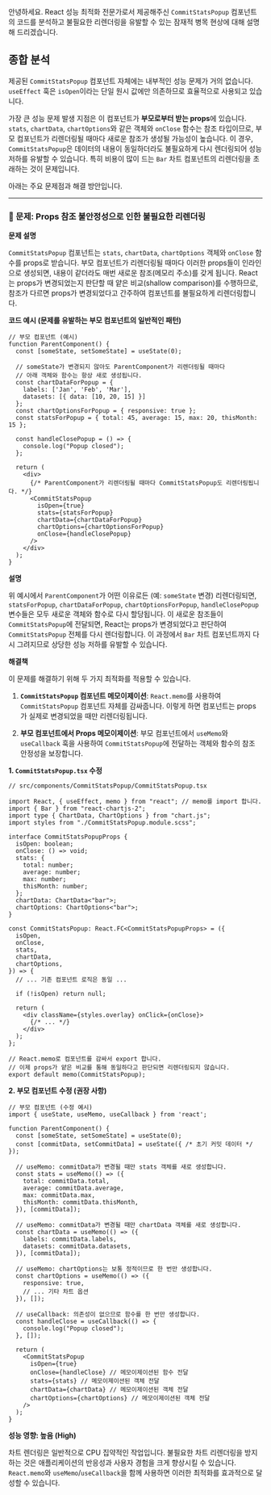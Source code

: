 안녕하세요. React 성능 최적화 전문가로서 제공해주신 `CommitStatsPopup` 컴포넌트의 코드를 분석하고 불필요한 리렌더링을 유발할 수 있는 잠재적 병목 현상에 대해 설명해 드리겠습니다.

## 종합 분석

제공된 `CommitStatsPopup` 컴포넌트 자체에는 내부적인 성능 문제가 거의 없습니다. `useEffect` 훅은 `isOpen`이라는 단일 원시 값에만 의존하므로 효율적으로 사용되고 있습니다.

가장 큰 성능 문제 발생 지점은 이 컴포넌트가 **부모로부터 받는 props**에 있습니다. `stats`, `chartData`, `chartOptions`와 같은 객체와 `onClose` 함수는 참조 타입이므로, 부모 컴포넌트가 리렌더링될 때마다 새로운 참조가 생성될 가능성이 높습니다. 이 경우, `CommitStatsPopup`은 데이터의 내용이 동일하더라도 불필요하게 다시 렌더링되어 성능 저하를 유발할 수 있습니다. 특히 비용이 많이 드는 `Bar` 차트 컴포넌트의 리렌더링을 초래하는 것이 문제입니다.

아래는 주요 문제점과 해결 방안입니다.

---

### 🚨 문제: Props 참조 불안정성으로 인한 불필요한 리렌더링

**문제 설명**

`CommitStatsPopup` 컴포넌트는 `stats`, `chartData`, `chartOptions` 객체와 `onClose` 함수를 props로 받습니다. 부모 컴포넌트가 리렌더링될 때마다 이러한 props들이 인라인으로 생성되면, 내용이 같더라도 매번 새로운 참조(메모리 주소)를 갖게 됩니다. React는 props가 변경되었는지 판단할 때 얕은 비교(shallow comparison)를 수행하므로, 참조가 다르면 props가 변경되었다고 간주하여 컴포넌트를 불필요하게 리렌더링합니다.

**코드 예시 (문제를 유발하는 부모 컴포넌트의 일반적인 패턴)**

```tsx
// 부모 컴포넌트 (예시)
function ParentComponent() {
  const [someState, setSomeState] = useState(0);
  
  // someState가 변경되지 않아도 ParentComponent가 리렌더링될 때마다
  // 아래 객체와 함수는 항상 새로 생성됩니다.
  const chartDataForPopup = {
    labels: ['Jan', 'Feb', 'Mar'],
    datasets: [{ data: [10, 20, 15] }]
  };
  const chartOptionsForPopup = { responsive: true };
  const statsForPopup = { total: 45, average: 15, max: 20, thisMonth: 15 };
  
  const handleClosePopup = () => {
    console.log("Popup closed");
  };

  return (
    <div>
      {/* ParentComponent가 리렌더링될 때마다 CommitStatsPopup도 리렌더링됩니다. */}
      <CommitStatsPopup
        isOpen={true}
        stats={statsForPopup}
        chartData={chartDataForPopup}
        chartOptions={chartOptionsForPopup}
        onClose={handleClosePopup}
      />
    </div>
  );
}
```

**설명**

위 예시에서 `ParentComponent`가 어떤 이유로든 (예: `someState` 변경) 리렌더링되면, `statsForPopup`, `chartDataForPopup`, `chartOptionsForPopup`, `handleClosePopup` 변수들은 모두 새로운 객체와 함수로 다시 할당됩니다. 이 새로운 참조들이 `CommitStatsPopup`에 전달되면, React는 props가 변경되었다고 판단하여 `CommitStatsPopup` 전체를 다시 렌더링합니다. 이 과정에서 `Bar` 차트 컴포넌트까지 다시 그려지므로 상당한 성능 저하를 유발할 수 있습니다.

**해결책**

이 문제를 해결하기 위해 두 가지 최적화를 적용할 수 있습니다.

1.  **`CommitStatsPopup` 컴포넌트 메모이제이션**: `React.memo`를 사용하여 `CommitStatsPopup` 컴포넌트 자체를 감싸줍니다. 이렇게 하면 컴포넌트는 props가 실제로 변경되었을 때만 리렌더링됩니다.

2.  **부모 컴포넌트에서 Props 메모이제이션**: 부모 컴포넌트에서 `useMemo`와 `useCallback` 훅을 사용하여 `CommitStatsPopup`에 전달하는 객체와 함수의 참조 안정성을 보장합니다.

**1. `CommitStatsPopup.tsx` 수정**

```tsx
// src/components/CommitStatsPopup/CommitStatsPopup.tsx

import React, { useEffect, memo } from "react"; // memo를 import 합니다.
import { Bar } from "react-chartjs-2";
import type { ChartData, ChartOptions } from "chart.js";
import styles from "./CommitStatsPopup.module.scss";

interface CommitStatsPopupProps {
  isOpen: boolean;
  onClose: () => void;
  stats: {
    total: number;
    average: number;
    max: number;
    thisMonth: number;
  };
  chartData: ChartData<"bar">;
  chartOptions: ChartOptions<"bar">;
}

const CommitStatsPopup: React.FC<CommitStatsPopupProps> = ({
  isOpen,
  onClose,
  stats,
  chartData,
  chartOptions,
}) => {
  // ... 기존 컴포넌트 로직은 동일 ...

  if (!isOpen) return null;

  return (
    <div className={styles.overlay} onClick={onClose}>
      {/* ... */}
    </div>
  );
};

// React.memo로 컴포넌트를 감싸서 export 합니다.
// 이제 props가 얕은 비교를 통해 동일하다고 판단되면 리렌더링되지 않습니다.
export default memo(CommitStatsPopup);
```

**2. 부모 컴포넌트 수정 (권장 사항)**

```tsx
// 부모 컴포넌트 (수정 예시)
import { useState, useMemo, useCallback } from 'react';

function ParentComponent() {
  const [someState, setSomeState] = useState(0);
  const [commitData, setCommitData] = useState({ /* 초기 커밋 데이터 */ });

  // useMemo: commitData가 변경될 때만 stats 객체를 새로 생성합니다.
  const stats = useMemo(() => ({
    total: commitData.total,
    average: commitData.average,
    max: commitData.max,
    thisMonth: commitData.thisMonth,
  }), [commitData]);

  // useMemo: commitData가 변경될 때만 chartData 객체를 새로 생성합니다.
  const chartData = useMemo(() => ({
    labels: commitData.labels,
    datasets: commitData.datasets,
  }), [commitData]);

  // useMemo: chartOptions는 보통 정적이므로 한 번만 생성합니다.
  const chartOptions = useMemo(() => ({
    responsive: true,
    // ... 기타 차트 옵션
  }), []);

  // useCallback: 의존성이 없으므로 함수를 한 번만 생성합니다.
  const handleClose = useCallback(() => {
    console.log("Popup closed");
  }, []);

  return (
    <CommitStatsPopup
      isOpen={true}
      onClose={handleClose} // 메모이제이션된 함수 전달
      stats={stats} // 메모이제이션된 객체 전달
      chartData={chartData} // 메모이제이션된 객체 전달
      chartOptions={chartOptions} // 메모이제이션된 객체 전달
    />
  );
}
```

**성능 영향: 높음 (High)**

차트 렌더링은 일반적으로 CPU 집약적인 작업입니다. 불필요한 차트 리렌더링을 방지하는 것은 애플리케이션의 반응성과 사용자 경험을 크게 향상시킬 수 있습니다. `React.memo`와 `useMemo`/`useCallback`을 함께 사용하면 이러한 최적화를 효과적으로 달성할 수 있습니다.
